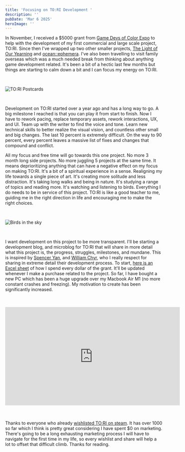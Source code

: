 ```yaml
---
title: 'Focusing on TO:RI Development '
description: ''
pubDate: 'Mar 6 2025'
heroImage: ''
---
```


In November, I received a $5000 grant from [Game Devs of Color Expo](https://www.gamedevsofcolor.org/) to help with the development of my first commercial and large scale project, TO:RI. Since then I've wrapped up two other smaller projects, [The Light of Our Yearning](https://bsky.app/profile/farfama.bsky.social/post/3lfunvztz2c2i) and [ocean::ephemera](https://infinitetears.itch.io/oceanephemera). I've also been travelling to visit family overseas which was a much needed break from thinking about anything game development related. It's been a bit of a hectic last few months but things are starting to calm down a bit and I can focus my energy on TO:RI.

<br>

![TO:RI Postcards](/tori-postcard.JPG)

<br>


Development on TO:RI started over a year ago and has a long way to go. A big milestone I reached is that you can play it from start to finish. Now I have to rework pacing, replace temporary assets, rework interactions, UX, and UI. Team up with the writer to find the voice and tone. Learn new technical skills to better realize the visual vision, and countless other small and big changes. The last 10 percent is extremely difficult. On the way to 90 percent, every percent leaves a massive list of fixes and changes that compound and conflict.

All my focus and free time will go towards this one project. No more 3 month long side projects. No more juggling 5 projects at the same time. It means deprioritizing anything that can have a negative effect on my focus on making TO:RI. It's a bit of a spiritual experience in a sense. Realigning my life towards a single piece of art. It's creating more solitude and less distraction. It's taking long walks and being in nature. It's studying a range of topics and reading more. It's watching and listening to birds. Everything I do needs to be in service of this project. TO:RI is like a good teacher to me, guiding me in the right direction in life and encouraging me to make the right choices.

<br>

![Birds in the sky](/birds-flying.webp)

<br>

I want development on this project to be more transparent. I'll be starting a development blog, and microblog for TO:RI that will share in more detail what this project is, the progress, struggles, milestones, and mundane. This is inspired by [Spencer Yan](https://bsky.app/profile/spncryn.bsky.social), and [William Chyr](https://williamchyr.com/), who I really respect for sharing in extreme detail their development process. To start, [here is an Excel sheet](https://docs.google.com/spreadsheets/d/1yKz2otlKZnXkLUXjeiWoUUx6xGuEKoKBwiL3G_AcciY/edit?usp=sharing) of how I spend every dollar of the grant. It'll be updated whenever I make a purchase related to the project. So far, I have bought a new PC which has been a huge upgrade over my Macbook Air M1 (no more constant crashes and freezing). My motivation to create has been significantly increased.

<br>
<br>

<iframe width="560" height="315" style="display: block;
    margin: 0 auto;" src="https://www.youtube.com/embed/b6BziuwxucI?si=3RIqAw3klRJB-5gy" title="YouTube video player" frameborder="0" allow="accelerometer; autoplay; clipboard-write; encrypted-media; gyroscope; picture-in-picture; web-share" referrerpolicy="strict-origin-when-cross-origin" allowfullscreen></iframe>

<br>
<br>

Thanks to everyone who already [wishlisted TO:RI on steam](https://store.steampowered.com/app/3215280/TORI/). It has over 1000 so far which I think is pretty great considering I have spent $0 on marketing. There's going to be a long exhausting marketing process I will have to navigate for the first time in my life, so every wishlist and share will help a lot to offset that difficult climb. Thanks for reading.
